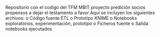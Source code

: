 Repositorio con el codigo del TFM MBIT proyecto predición socios propensos a dejar el testamento a favor
Aquí se incluyen los siguientes archivos:
o	Código fuente ETL
o	Prototipo KNIME
o	Notebooks exploratorios, experimentación, prototipo
o	Ficheros fuente
o	Salida notebooks ejecutados

